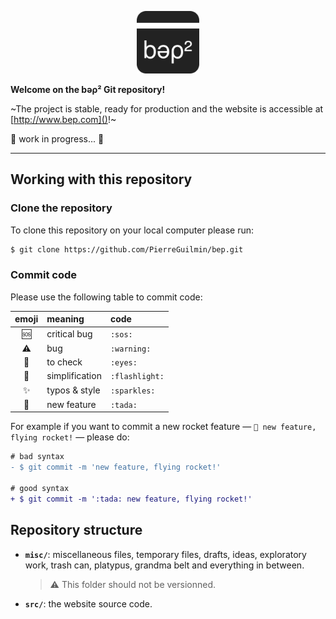 <!-- top centered logo with link to web page -->
<p align="center">
    <a href="src/index.html">
        <img height="100px" src="src/resources/bep_icon/bep_icon.svg">
    </a>
</p>

**Welcome on the bǝρ² Git repository!**

~The project is stable, ready for production and the website is accessible at [http://www.bep.com]()!~

:construction: work in progress... :construction:

***

## Working with this repository

### Clone the repository

To clone this repository on your local computer please run:
```bash
$ git clone https://github.com/PierreGuilmin/bep.git
```

### Commit code

Please use the following table to commit code:

| emoji        | meaning        | code           |
| :----------: | :------------- | :------------- |
| :sos:        | critical bug   | `:sos:`        |
| :warning:    | bug            | `:warning:`    |
| :eyes:       | to check       | `:eyes:`       |
| :flashlight: | simplification | `:flashlight:` |
| :sparkles:   | typos & style  | `:sparkles:`   |
| :tada:       | new feature    | `:tada:`       |

For example if you want to commit a new rocket feature — `🎉 new feature, flying rocket!` — please do:
```diff
# bad syntax
- $ git commit -m 'new feature, flying rocket!'

# good syntax
+ $ git commit -m ':tada: new feature, flying rocket!'
```

## Repository structure

- **`misc/`**: miscellaneous files, temporary files, drafts, ideas, exploratory work, trash can, platypus, grandma belt and everything in between.
  > :warning: This folder should not be versionned.

- **`src/`**: the website source code.

